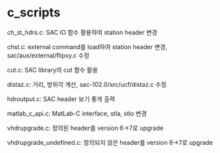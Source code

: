 # c_scripts
ch_st_hdrs.c: SAC IO 함수 활용하여 station header 변경

chst.c: external command를 load하여 station header 변경, sac/aux/external/flipxy.c 수정

cut.c: SAC library의 cut 함수 활용

distaz.c: 거리, 방위각 계산, sac-102.0/src/ucf/distaz.c 수정

hdroutput.c: SAC header 보기 좋게 출력

matlab_c_api.c: MatLab-C interface, stla, stlo 변경 

vhdrupgrade.c: 정의된 header를 version 6->7로 upgrade

vhdrupgrade_undefined.c: 정의되지 않은 header를 version 6->7로 upgrade

